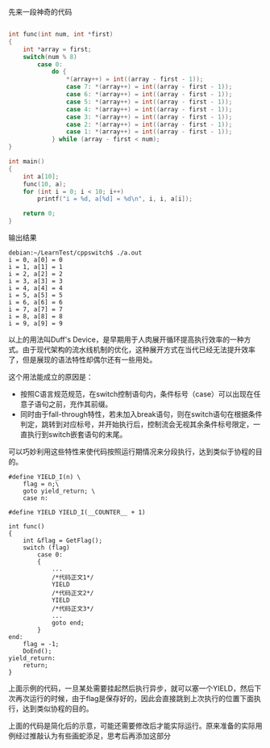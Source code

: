 
先来一段神奇的代码

```c

int func(int num, int *first)
{
    int *array = first;
    switch(num % 8)
        case 0:
            do {
                *(array++) = int((array - first - 1));
                case 7: *(array++) = int((array - first - 1));
                case 6: *(array++) = int((array - first - 1));
                case 5: *(array++) = int((array - first - 1));
                case 4: *(array++) = int((array - first - 1));
                case 3: *(array++) = int((array - first - 1));
                case 2: *(array++) = int((array - first - 1));
                case 1: *(array++) = int((array - first - 1));
            } while (array - first < num);
}

int main()
{   
    int a[10];
    func(10, a);
    for (int i = 0; i < 10; i++)
        printf("i = %d, a[%d] = %d\n", i, i, a[i]);

    return 0;
}
```
输出结果
```
debian:~/LearnTest/cppswitch$ ./a.out 
i = 0, a[0] = 0
i = 1, a[1] = 1
i = 2, a[2] = 2
i = 3, a[3] = 3
i = 4, a[4] = 4
i = 5, a[5] = 5
i = 6, a[6] = 6
i = 7, a[7] = 7
i = 8, a[8] = 8
i = 9, a[9] = 9
```
以上的用法叫Duff's Device，是早期用于人肉展开循环提高执行效率的一种方式。由于现代架构的流水线机制的优化，这种展开方式在当代已经无法提升效率了，但是展现的语法特性却偶尔还有一些用处。

这个用法能成立的原因是：
- 按照C语言规范规范，在switch控制语句内，条件标号（case）可以出现在任意子语句之前，充作其前缀。
- 同时由于fall-through特性，若未加入break语句，则在switch语句在根据条件判定，跳转到对应标号，并开始执行后，控制流会无视其余条件标号限定，一直执行到switch嵌套语句的末尾。

可以巧妙利用这些特性来使代码按照运行期情况来分段执行，达到类似于协程的目的。

```
#define YIELD_I(n) \
    flag = n;\
    goto yield_return; \
    case n:
    
#define YIELD YIELD_I(__COUNTER__ + 1)

int func()
{
    int &flag = GetFlag();
    switch (flag)
        case 0:
        {
            ...
            /*代码正文1*/
            YIELD
            /*代码正文2*/
            YIELD
            /*代码正文3*/
            ...
            goto end;
        }
end:
    flag = -1;
    DoEnd();
yield_return:
    return;
}
```
上面示例的代码，一旦某处需要挂起然后执行异步，就可以塞一个YIELD，然后下次再次运行的时候，由于flag是保存好的，因此会直接跳到上次执行的位置下面执行，达到类似协程的目的。


上面的代码是简化后的示意，可能还需要修改后才能实际运行。原来准备的实际用例经过推敲认为有些画蛇添足，思考后再添加这部分
